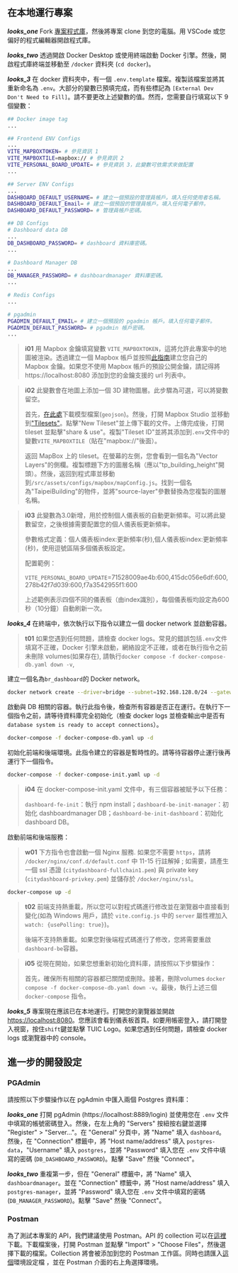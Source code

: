 ## 在本地運行專案

**_looks_one_** Fork [專案程式庫](https://github.com/tpe-doit/Taipei-City-Dashboard)，然後將專案 clone 到您的電腦。用 VSCode 或您偏好的程式編輯器開啟程式庫。

**_looks_two_** 透過開啟 Docker Desktop 或使用終端啟動 Docker 引擎。然後，開啟程式庫終端並移動至 `/docker` 資料夾 (`cd docker`)。

**_looks_3_** 在 docker 資料夾中，有一個 `.env.template` 檔案。複製該檔案並將其重新命名為 `.env`。大部分的變數已預填完成，而有些標記為 `[External Dev Don't Need to Fill]`。請不要更改上述變數的值。然而，您需要自行填寫以下 9 個變數：

```bash
## Docker image tag
...

## Frontend ENV Configs
...
VITE_MAPBOXTOKEN= # 參見資訊 1
VITE_MAPBOXTILE=mapbox:// # 參見資訊 2
VITE_PERSONAL_BOARD_UPDATE= # 參見資訊 3，此變數可依需求來做配置
...

## Server ENV Configs
...
DASHBOARD_DEFAULT_USERNAME= # 建立一個預設的管理員帳戶。填入任何使用者名稱。
DASHBOARD_DEFAULT_Email= # 建立一個預設的管理員帳戶。填入任何電子郵件。
DASHBOARD_DEFAULT_PASSWORD= # 管理員帳戶密碼。

## DB Configs
# Dashboard data DB
...
DB_DASHBOARD_PASSWORD= # dashboard 資料庫密碼。
...

# Dashboard Manager DB
...
DB_MANAGER_PASSWORD= # dashboardmanager 資料庫密碼。
...

# Redis Configs
...

# pgadmin
PGADMIN_DEFAULT_EMAIL= # 建立一個預設的 pgadmin 帳戶。填入任何電子郵件。
PGADMIN_DEFAULT_PASSWORD= # pgadmin 帳戶密碼。
...
```

> **i01**
> 用 Mapbox 金鑰填寫變數 `VITE_MAPBOXTOKEN`，這將允許此專案中的地圖被渲染。透過建立一個 Mapbox 帳戶並按照[此指南](https://docs.mapbox.com/help/getting-started/access-tokens/)建立您自己的 Mapbox 金鑰。如果您不使用 Mapbox 帳戶的預設公開金鑰，請記得將 https://localhost:8080 添加到您的金鑰支援的 url 列表中。

> **i02**
> 此變數會在地圖上添加一個 3D 建物圖層。此步驟為可選，可以將變數留空。
>
> 首先，[在此處](https://drive.google.com/file/d/1cMBrq1gmSNAioogFZNqA5IyAmhXoeLVs/view?usp=drive_link)下載模型檔案(`geojson`)。然後，打開 Mapbox Studio 並移動到["Tilesets"](https://studio.mapbox.com/tilesets/)。點擊"New Tileset"並上傳下載的文件。上傳完成後，打開 tileset 並點擊"share & use"。複製"Tileset ID"並將其添加到`.env`文件中的變數`VITE_MAPBOXTILE`（貼在"mapbox://"後面）。
>
> 返回 MapBox 上的 tileset。在螢幕的左側，您會看到一個名為"Vector Layers"的側欄。複製標題下方的圖層名稱（應以"tp_building_height"開頭）。然後，返回到程式庫並移動到`/src/assets/configs/mapbox/mapConfig.js`。找到一個名為"TaipeiBuilding"的物件，並將"source-layer"參數替換為您複製的圖層名稱。

> **i03**
> 此變數為3.0新增，用於控制個人儀表板的自動更新頻率。可以將此變數留空，之後根據需要配置您的個人儀表板更新頻率。
>
> 參數格式定義：個人儀表板index:更新頻率(秒),個人儀表板index:更新頻率(秒)，使用逗號區隔多個儀表板設定。
> 
> 配置範例：
> 
> `VITE_PERSONAL_BOARD_UPDATE`=71528009ae4b:600,415dc056e6df:600,278b42f7d039:600,f7a3542955f1:600
>
> 上述範例表示四個不同的儀表板（由index識別），每個儀表板均設定為600秒（10分鐘）自動刷新一次。
> 

**_looks_4_** 在終端中，依次執行以下指令以建立一個 docker network 並啟動容器。

> **t01**
> 如果您遇到任何問題，請檢查 docker logs。常見的錯誤包括`.env`文件填寫不正確，Docker 引擎未啟動，網絡設定不正確，或者在執行指令之前未刪除 volumes(如果存在), 請執行`docker compose -f docker-compose-db.yaml down -v`, 


建立一個名為`br_dashboard`的 Docker network。

```bash
docker network create --driver=bridge --subnet=192.168.128.0/24 --gateway=192.168.128.1  br_dashboard
```

啟動與 DB 相關的容器。執行此指令後，檢查所有容器是否正在運行。在執行下一個指令之前，請等待資料庫完全初始化（檢查 docker logs 並檢查輸出中是否有 `database system is ready to accept connections`）。

```bash
docker-compose -f docker-compose-db.yaml up -d
```

初始化前端和後端環境。此指令建立的容器是暫時性的。請等待容器停止運行後再運行下一個指令。

```bash
docker-compose -f docker-compose-init.yaml up -d
```

> **i04**
> 在 docker-compose-init.yaml 文件中，有三個容器被賦予以下任務：
>
> `dashboard-fe-init`：執行 npm install；`dashboard-be-init-manager`：初始化 dashboardmanager DB；`dashboard-be-init-dashboard`：初始化 dashboard DB。

啟動前端和後端服務：

> **w01**
> 下方指令也會啟動一個 Nginx 服務. 如果您不需要 `https`，請將 `/docker/nginx/conf.d/default.conf` 中 11-15 行註解掉 ; 如需要，請產生一個 ssl 憑證 (`citydashboard-fullchain1.pem`) 與 private key (`citydashboard-privkey.pem`) 並儲存於 `/docker/nginx/ssl`。

```bash
docker-compose up -d
```

> **t02**
> 前端支持熱重載，所以您可以對程式碼進行修改並在瀏覽器中直接看到變化(如為 Windows 用戶，請於 `vite.config.js` 中的 `server` 屬性裡加入 `watch: {usePolling: true}`)。
>
> 後端不支持熱重載。如果您對後端程式碼進行了修改，您將需要重啟`dashboard-be`容器。

> **i05**
> 從現在開始，如果您想重新初始化資料庫，請按照以下步驟操作：
>
> 首先，確保所有相關的容器都已關閉或刪除。接著，刪除volumes `docker compose -f docker-compose-db.yaml down -v`。最後，執行上述三個 `docker-compose` 指令。

**_looks_5_** 專案現在應該已在本地運行。打開您的瀏覽器並開啟 [https://localhost:8080](https://localhost:8080)。您應該會看到儀表板首頁。如要用帳密登入，請打開登入視窗，按住`shift`鍵並點擊 TUIC Logo。如果您遇到任何問題，請檢查 docker logs 或瀏覽器中的 console。

## 進一步的開發設定

### PGAdmin

請按照以下步驟操作以在 pgAdmin 中匯入兩個 Postgres 資料庫：

**_looks_one_** 打開 pgAdmin (https://localhost:8889/login) 並使用您在 `.env` 文件中填寫的帳號密碼登入。然後，在左上角的 "Servers" 按紐按右鍵並選擇 "Register" > "Server..."。在 "General" 分頁中，將 "Name" 填入 `dashboard`。然後，在 "Connection" 標籤中，將 "Host name/address" 填入 `postgres-data`，"Username" 填入 `postgres`，並將 "Password" 填入您在 `.env` 文件中填寫的密碼 (`DB_DASHBOARD_PASSWORD`)。點擊 "Save" 然後 "Connect"。

**_looks_two_** 重複第一步，但在 "General" 標籤中，將 "Name" 填入 `dashboardmanager`。並在 "Connection" 標籤中，將 "Host name/address" 填入 `postgres-manager`，並將 "Password" 填入您在 `.env` 文件中填寫的密碼 (`DB_MANAGER_PASSWORD`)。點擊 "Save" 然後 "Connect"。

### Postman

為了測試本專案的 API，我們建議使用 Postman。API 的 collection 可以在<a href="/documentation/data/dashboard_postman.json" download>這裡</a>下載。下載檔案後，打開 Postman 並點擊 "Import" > "Choose Files"，然後選擇下載的檔案。Collection 將會被添加到您的 Postman 工作區。同時也請匯入<a href="/documentation/data/dashboard_postman_env.json" download>這個</a>環境設定檔 ，並在 Postman 介面的右上角選擇環境。